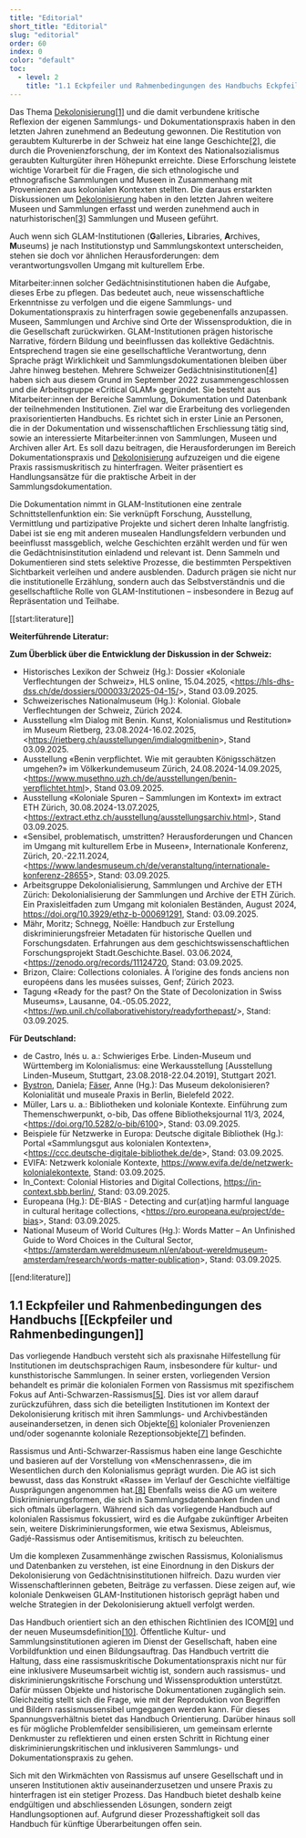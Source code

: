 ```yaml
---
title: "Editorial"
short_title: "Editorial"
slug: "editorial"
order: 60
index: 0
color: "default"
toc:
  - level: 2
    title: "1.1 Eckpfeiler und Rahmenbedingungen des Handbuchs Eckpfeiler und Rahmenbedingungen"
---
```


Das Thema [Dekolonisierung](#_Dekolonisierung_und_Dekolonialismus)[[1]](#footnote-2) und die damit verbundene kritische Reflexion der eigenen Sammlungs- und Dokumentationspraxis haben in den letzten Jahren zunehmend an Bedeutung gewonnen. Die Restitution von geraubtem Kulturerbe in der Schweiz hat eine lange Geschichte[[2]](#footnote-3), die durch die Provenienzforschung, der im Kontext des Nationalsozialismus geraubten Kulturgüter ihren Höhepunkt erreichte. Diese Erforschung leistete wichtige Vorarbeit für die Fragen, die sich ethnologische und ethnografische Sammlungen und Museen in Zusammenhang mit Provenienzen aus kolonialen Kontexten stellten. Die daraus erstarkten Diskussionen um [Dekolonisierung](#_Dekolonisierung_und_Dekolonialismus) haben in den letzten Jahren weitere Museen und Sammlungen erfasst und werden zunehmend auch in naturhistorischen[[3]](#footnote-4) Sammlungen und Museen geführt.  

Auch wenn sich GLAM-Institutionen (**G**alleries, **L**ibraries, **A**rchives, **M**useums) je nach Institutionstyp und Sammlungskontext unterscheiden, stehen sie doch vor ähnlichen Herausforderungen: dem verantwortungsvollen Umgang mit kulturellem Erbe.  

Mitarbeiter:innen solcher Gedächtnisinstitutionen haben die Aufgabe, dieses Erbe zu pflegen. Das bedeutet auch, neue wissenschaftliche Erkenntnisse zu verfolgen und die eigene Sammlungs- und Dokumentationspraxis zu hinterfragen sowie gegebenenfalls anzupassen. Museen, Sammlungen und Archive sind Orte der Wissensproduktion, die in die Gesellschaft zurückwirken. GLAM-Institutionen prägen historische Narrative, fördern Bildung und beeinflussen das kollektive Gedächtnis. Entsprechend tragen sie eine gesellschaftliche Verantwortung, denn Sprache prägt Wirklichkeit und Sammlungsdokumentationen bleiben über Jahre hinweg bestehen. Mehrere Schweizer Gedächtnisinstitutionen[[4]](#footnote-5) haben sich aus diesem Grund im September 2022 zusammengeschlossen und die Arbeitsgruppe «Critical GLAM» gegründet. Sie besteht aus Mitarbeiter:innen der Bereiche Sammlung, Dokumentation und Datenbank der teilnehmenden Institutionen. Ziel war die Erarbeitung des vorliegenden praxisorientierten Handbuchs. Es richtet sich in erster Linie an Personen, die in der Dokumentation und wissenschaftlichen Erschliessung tätig sind, sowie an interessierte Mitarbeiter:innen von Sammlungen, Museen und Archiven aller Art. Es soll dazu beitragen, die Herausforderungen im Bereich Dokumentationspraxis und [Dekolonisierung](#_Dekolonisierung_und_Dekolonialismus) aufzuzeigen und die eigene Praxis rassismuskritisch zu hinterfragen. Weiter präsentiert es Handlungsansätze für die praktische Arbeit in der Sammlungsdokumentation.  

Die Dokumentation nimmt in GLAM-Institutionen eine zentrale Schnittstellenfunktion ein: Sie verknüpft Forschung, Ausstellung, Vermittlung und partizipative Projekte und sichert deren Inhalte langfristig. Dabei ist sie eng mit anderen musealen Handlungsfeldern verbunden und beeinflusst massgeblich, welche Geschichten erzählt werden und für wen die Gedächtnisinstitution einladend und relevant ist. Denn Sammeln und Dokumentieren sind stets selektive Prozesse, die bestimmten Perspektiven Sichtbarkeit verleihen und andere ausblenden. Dadurch prägen sie nicht nur die institutionelle Erzählung, sondern auch das Selbstverständnis und die gesellschaftliche Rolle von GLAM-Institutionen – insbesondere in Bezug auf Repräsentation und Teilhabe.  

[[start:literature]]

**Weiterführende Literatur:**  

**Zum Überblick über die Entwicklung der Diskussion in der Schweiz:**  

* Historisches Lexikon der Schweiz (Hg.): Dossier «Koloniale Verflechtungen der Schweiz», HLS online, 15.04.2025, <<https://hls-dhs-dss.ch/de/dossiers/000033/2025-04-15/>>, Stand 03.09.2025.  
* Schweizerisches Nationalmuseum (Hg.): Kolonial. Globale Verflechtungen der Schweiz, Zürich 2024.  
* Ausstellung «Im Dialog mit Benin. Kunst, Kolonialismus und Restitution» im Museum Rietberg, 23.08.2024-16.02.2025, <<https://rietberg.ch/ausstellungen/imdialogmitbenin>>, Stand 03.09.2025.  
* Ausstellung «Benin verpflichtet. Wie mit geraubten Königsschätzen umgehen?» im Völkerkundemuseum Zürich, 24.08.2024-14.09.2025, <<https://www.musethno.uzh.ch/de/ausstellungen/benin-verpflichtet.html>>, Stand 03.09.2025.  
* Ausstellung «Koloniale Spuren – Sammlungen im Kontext» im extract ETH Zürich, 30.08.2024-13.07.2025, <<https://extract.ethz.ch/ausstellung/ausstellungsarchiv.html>>, Stand 03.09.2025.  
* «Sensibel, problematisch, umstritten? Herausforderungen und Chancen im Umgang mit kulturellem Erbe in Museen», Internationale Konferenz, Zürich, 20.-22.11.2024, <<https://www.landesmuseum.ch/de/veranstaltung/internationale-konferenz-28655>>, Stand: 03.09.2025.  
* Arbeitsgruppe Dekolonialisierung, Sammlungen und Archive der ETH Zürich: Dekolonialisierung der Sammlungen und Archive der ETH Zürich. Ein Praxisleitfaden zum Umgang mit kolonialen Beständen, August 2024, <https://doi.org/10.3929/ethz-b-000691291>, Stand: 03.09.2025.  
* Mähr, Moritz; Schnegg, Noëlle: Handbuch zur Erstellung diskriminierungsfreier Metadaten für historische Quellen und Forschungsdaten. Erfahrungen aus dem geschichtswissenschaftlichen Forschungsprojekt Stadt.Geschichte.Basel. 03.06.2024, <<https://zenodo.org/records/11124720>, Stand: 03.09.2025.  
* Brizon, Claire: Collections coloniales. À l’origine des fonds anciens non européens dans les musées suisses, Genf; Zürich 2023.  
* Tagung «Ready for the past? On the State of Decolonization in Swiss Museums», Lausanne, 04.-05.05.2022, <<https://wp.unil.ch/collaborativehistory/readyforthepast/>>, Stand: 03.09.2025.  

**Für Deutschland:**  

* de Castro, Inés u. a.: Schwieriges Erbe. Linden-Museum und Württemberg im Kolonialismus: eine Werkausstellung [Ausstellung Linden-Museum, Stuttgart, 23.08.2018-22.04.2019], Stuttgart 2021.  
* [Bystron](https://www.transcript-verlag.de/author/bystron-daniela-320008582/), Daniela; [Fäser](https://www.transcript-verlag.de/author/faeser-anne-320029845/), Anne (Hg.): Das Museum dekolonisieren? Kolonialität und museale Praxis in Berlin, Bielefeld 2022.  
* Müller, Lars u. a.: Bibliotheken und koloniale Kontexte. Einführung zum Themenschwerpunkt, o-bib, Das offene Bibliotheksjournal 11/3, 2024, <<https://doi.org/10.5282/o-bib/6100>>, Stand: 03.09.2025.  
* Beispiele für Netzwerke in Europa: Deutsche digitale Bibliothek (Hg.): Portal «Sammlungsgut aus kolonialen Kontexten», <<https://ccc.deutsche-digitale-bibliothek.de/de>>, Stand: 03.09.2025.  
* EVIFA: Netzwerk koloniale Kontexte, <https://www.evifa.de/de/netzwerk-kolonialekontexte>, Stand: 03.09.2025.  
* In\_Context: Colonial Histories and Digital Collections, <https://in-context.sbb.berlin/>, Stand: 03.09.2025.  
* Europeana (Hg.): DE-BIAS - Detecting and cur(at)ing harmful language in cultural heritage collections, <<https://pro.europeana.eu/project/de-bias>>, Stand: 03.09.2025.  
* National Museum of World Cultures (Hg.): Words Matter – An Unfinished Guide to Word Choices in the Cultural Sector, <<https://amsterdam.wereldmuseum.nl/en/about-wereldmuseum-amsterdam/research/words-matter-publication>>, Stand: 03.09.2025.  

[[end:literature]]

## 1.1 Eckpfeiler und Rahmenbedingungen des Handbuchs [[Eckpfeiler und Rahmenbedingungen]]  

Das vorliegende Handbuch versteht sich als praxisnahe Hilfestellung für Institutionen im deutschsprachigen Raum, insbesondere für kultur- und kunsthistorische Sammlungen. In seiner ersten, vorliegenden Version behandelt es primär die kolonialen Formen von Rassismus mit spezifischem Fokus auf Anti-Schwarzen-Rassismus[[5]](#footnote-6). Dies ist vor allem darauf zurückzuführen, dass sich die beteiligten Institutionen im Kontext der Dekolonisierung kritisch mit ihren Sammlungs- und Archivbeständen auseinandersetzen, in denen sich Objekte[[6]](#footnote-7) kolonialer Provenienzen und/oder sogenannte koloniale Rezeptionsobjekte[[7]](#footnote-8) befinden.  

Rassismus und Anti-Schwarzer-Rassismus haben eine lange Geschichte und basieren auf der Vorstellung von «Menschenrassen», die im Wesentlichen durch den Kolonialismus geprägt wurden. Die AG ist sich bewusst, dass das Konstrukt «Rasse» im Verlauf der Geschichte vielfältige Ausprägungen angenommen hat.[[8]](#footnote-9) Ebenfalls weiss die AG um weitere Diskriminierungsformen, die sich in Sammlungsdatenbanken finden und sich oftmals überlagern. Während sich das vorliegende Handbuch auf kolonialen Rassismus fokussiert, wird es die Aufgabe zukünftiger Arbeiten sein, weitere Diskriminierungsformen, wie etwa Sexismus, Ableismus, Gadjé-Rassismus oder Antisemitismus, kritisch zu beleuchten.  

Um die komplexen Zusammenhänge zwischen Rassismus, Kolonialismus und Datenbanken zu verstehen, ist eine Einordnung in den Diskurs der Dekolonisierung von Gedächtnisinstitutionen hilfreich. Dazu wurden vier Wissenschaftlerinnen gebeten, Beiträge zu verfassen. Diese zeigen auf, wie koloniale Denkweisen GLAM-Institutionen historisch geprägt haben und welche Strategien in der Dekolonisierung aktuell verfolgt werden.  

Das Handbuch orientiert sich an den ethischen Richtlinien des ICOM[[9]](#footnote-10) und der neuen Museumsdefinition[[10]](#footnote-11). Öffentliche Kultur- und Sammlungsinstitutionen agieren im Dienst der Gesellschaft, haben eine Vorbildfunktion und einen Bildungsauftrag. Das Handbuch vertritt die Haltung, dass eine rassismuskritische Dokumentationspraxis nicht nur für eine inklusivere Museumsarbeit wichtig ist, sondern auch rassismus- und diskriminierungskritische Forschung und Wissensproduktion unterstützt. Dafür müssen Objekte und historische Dokumentationen zugänglich sein. Gleichzeitig stellt sich die Frage, wie mit der Reproduktion von Begriffen und Bildern rassismussensibel umgegangen werden kann. Für dieses Spannungsverhältnis bietet das Handbuch Orientierung. Darüber hinaus soll es für mögliche Problemfelder sensibilisieren, um gemeinsam erlernte Denkmuster zu reflektieren und einen ersten Schritt in Richtung einer diskriminierungskritischen und inklusiveren Sammlungs- und Dokumentationspraxis zu gehen.  

Sich mit den Wirkmächten von Rassismus auf unsere Gesellschaft und in unseren Institutionen aktiv auseinanderzusetzen und unsere Praxis zu hinterfragen ist ein stetiger Prozess. Das Handbuch bietet deshalb keine endgültigen und abschliessenden Lösungen, sondern zeigt Handlungsoptionen auf. Aufgrund dieser Prozesshaftigkeit soll das Handbuch für künftige Überarbeitungen offen sein.